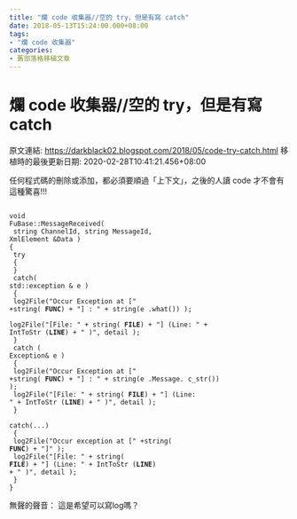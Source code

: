 ```yaml
---
title: "爛 code 收集器//空的 try，但是有寫 catch"
date: 2018-05-13T15:24:00.000+08:00
tags: 
- "爛 code 收集器"
categories:
- 舊部落格移植文章
---
```


# 爛 code 收集器//空的 try，但是有寫 catch

原文連結: https://darkblack02.blogspot.com/2018/05/code-try-catch.html
移植時的最後更新日期: 2020-02-28T10:41:21.456+08:00

任何程式碼的刪除或添加，都必須要順過「上下文」，之後的人讀 code 才不會有這種驚喜!!!  <pre class="prettyprint"><code class="language-cpp"><br />void FuBase::MessageReceived(<br />    string ChannelId, string MessageId, XmlElement &Data )<br />{<br />  try<br />  {<br />  }<br />  catch( std::exception & e )<br />  {<br />    log2File("Occur Exception at [" +string( __FUNC__) + "] : " + string(e .what()) );<br />    log2File("[File: " + string( __FILE__) + "] (Line: " + IntToStr (__LINE__) + " )", detail );<br />  }<br />  catch ( Exception& e )<br />  {<br />    log2File("Occur Exception at [" +string( __FUNC__) + "] : " + string(e .Message. c_str()) );<br />    log2File("[File: " + string( __FILE__) + "] (Line: " + IntToStr (__LINE__) + " )", detail );<br />  }<br />  catch(...)<br />  {<br />    log2File("Occur exception at [" +string( __FUNC__) + "]" );<br />    log2File("[File: " + string( __FILE__) + "] (Line: " + IntToStr (__LINE__) + " )", detail );<br />  }<br />}<br /></code></pre>無聲的聲音： 這是希望可以寫log嗎？ 
